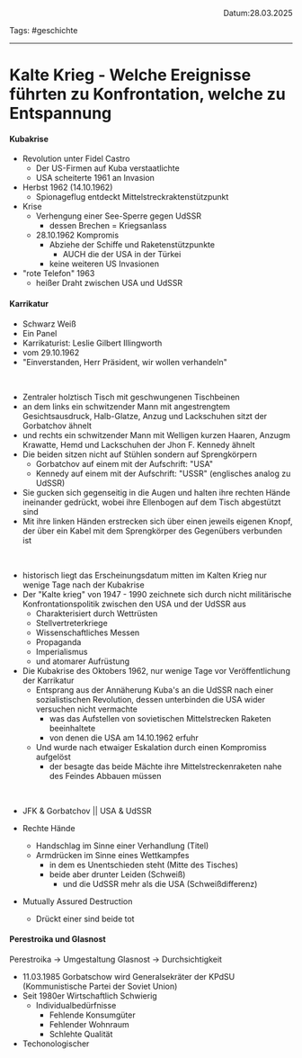 <p align="right">Datum:28.03.2025</p>

Tags: #geschichte 

---

#  Kalte Krieg - Welche Ereignisse führten zu Konfrontation, welche zu Entspannung


#### Kubakrise 
- Revolution unter Fidel Castro
	- Der US-Firmen auf Kuba verstaatlichte
	- USA scheiterte 1961 an Invasion
- Herbst 1962  (14.10.1962)
	- Spionageflug entdeckt Mittelstreckraktenstützpunkt
- Krise
	- Verhengung einer See-Sperre gegen UdSSR
		- dessen Brechen = Kriegsanlass
	- 28.10.1962 Kompromis
		- Abziehe der Schiffe und Raketenstützpunkte
			- AUCH die der USA in der Türkei
		- keine weiteren US Invasionen
- "rote Telefon" 1963
	- heißer Draht zwischen USA und UdSSR


#### Karrikatur
- Schwarz Weiß
- Ein Panel
- Karrikaturist: Leslie Gilbert Illingworth
- vom 29.10.1962
- "Einverstanden, Herr Präsident, wir wollen verhandeln"

<br>

- Zentraler holztisch Tisch mit geschwungenen Tischbeinen
- an dem links ein schwitzender Mann mit angestrengtem Gesichtsausdruck, Halb-Glatze, Anzug und Lackschuhen sitzt der Gorbatchov ähnelt 
- und rechts ein schwitzender Mann mit Welligen kurzen Haaren, Anzugm Krawatte, Hemd und Lackschuhen der Jhon F. Kennedy ähnelt
- Die beiden sitzen nicht auf Stühlen sondern auf Sprengkörpern
	- Gorbatchov auf einem mit der Aufschrift: "USA"
	- Kennedy auf einem mit der Aufschrift: "USSR"  (englisches analog zu UdSSR)
- Sie gucken sich gegenseitig in die Augen und halten ihre rechten Hände ineinander gedrückt, wobei ihre Ellenbogen auf dem Tisch abgestützt sind
- Mit ihre linken Händen erstrecken sich über einen jeweils eigenen Knopf, der über ein Kabel mit dem Sprengkörper des Gegenübers verbunden  ist

<br>


- historisch liegt das Erscheinungsdatum mitten im Kalten Krieg nur wenige Tage nach der Kubakrise
- Der "Kalte krieg" von 1947 - 1990  zeichnete sich durch nicht militärische Konfrontationspolitik zwischen den USA und der UdSSR aus
	- Charakterisiert durch Wettrüsten
	- Stellvertreterkriege
	- Wissenschaftliches Messen
	- Propaganda
	- Imperialismus
	- und atomarer Aufrüstung
- Die Kubakrise des Oktobers 1962, nur wenige Tage vor Veröffentlichung der Karrikatur
	- Entsprang aus der Annäherung Kuba's an die UdSSR nach einer sozialistischen Revolution, dessen unterbinden die USA wider versuchen nicht vermachte
		- was das Aufstellen von sovietischen Mittelstrecken Raketen beeinhaltete 
		- von denen die USA am 14.10.1962 erfuhr 
	- Und wurde nach etwaiger Eskalation durch einen Kompromiss aufgelöst 
		- der besagte das beide Mächte ihre Mittelstreckenraketen nahe des Feindes Abbauen müssen 


<br>


- JFK & Gorbatchov  || USA & UdSSR

- Rechte Hände
	- Handschlag im Sinne einer Verhandlung (Titel)
	- Armdrücken im Sinne eines Wettkampfes
		- in dem es Unentschieden steht (Mitte des Tisches)
		- beide aber drunter Leiden (Schweiß)
			- und die UdSSR mehr als die USA (Schweißdifferenz)

- Mutually Assured Destruction
	- Drückt einer sind beide tot


#### Perestroika und Glasnost
Perestroika -> Umgestaltung
Glasnost -> Durchsichtigkeit

- 11.03.1985 Gorbatschow wird Generalsekräter der KPdSU  (Kommunistische Partei der Soviet Union)
- Seit 1980er Wirtschaftlich Schwierig
	- Individualbedürfnisse
		- Fehlende Konsumgüter
		- Fehlender Wohnraum
		- Schlehte Qualität
- Techonologischer 